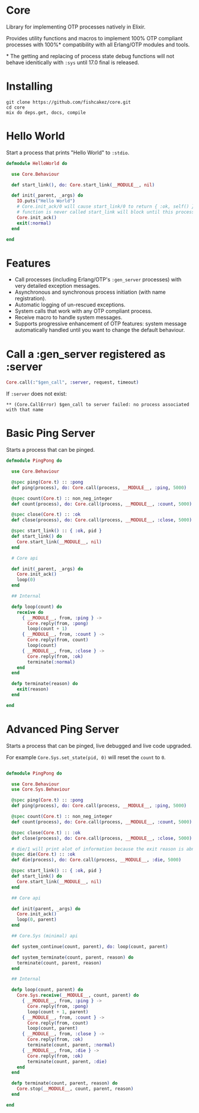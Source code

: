 # Core
Library for implementing OTP processes natively in Elixir.

Provides utility functions and macros to implement 100% OTP compliant
processes with 100%\* compatibility with all Erlang/OTP modules and tools.

\* The getting and replacing of process state debug functions will not
behave idenitically with `:sys` until 17.0 final is released.

# Installing
```
git clone https://github.com/fishcakez/core.git
cd core
mix do deps.get, docs, compile
```

# Hello World
Start a process that prints "Hello World" to `:stdio`.
```elixir
defmodule HelloWorld do

  use Core.Behaviour

  def start_link(), do: Core.start_link(__MODULE__, nil)

  def init(_parent, _args) do
    IO.puts("Hello World")
    # Core.init_ack/0 will cause start_link/0 to return { :ok, self() }. If this
    # function is never called start_link will block until this process exits.
    Core.init_ack()
    exit(:normal)
  end

end
```

# Features
* Call processes (including Erlang/OTP's `:gen_server` processes) with
  very detailed exception messages.
* Asynchronous and synchronous process initiation (with name registration).
* Automatic logging of un-rescued exceptions.
* System calls that work with any OTP compliant process.
* Receive macro to handle system messages.
* Supports progressive enhancement of OTP features: system message
  automatically handled until you want to change the default behaviour.

# Call a :gen\_server registered as :server
```elixir
Core.call(:"$gen_call", :server, request, timeout)
```
If `:server` does not exist:
```
** (Core.CallError) $gen_call to server failed: no process associated with that name
```

# Basic Ping Server
Starts a process that can be pinged.
```elixir
defmodule PingPong do

  use Core.Behaviour

  @spec ping(Core.t) :: :pong
  def ping(process), do: Core.call(process, __MODULE__, :ping, 5000)

  @spec count(Core.t) :: non_neg_integer
  def count(process), do: Core.call(process, __MODULE__, :count, 5000)

  @spec close(Core.t) :: :ok
  def close(process), do: Core.call(process, __MODULE__, :close, 5000)

  @spec start_link() :: { :ok, pid }
  def start_link() do
    Core.start_link(__MODULE__, nil)
  end

  # Core api

  def init(_parent, _args) do
    Core.init_ack()
    loop(0)
  end

  ## Internal

  defp loop(count) do
    receive do
      { __MODULE__, from, :ping } ->
        Core.reply(from, :pong)
        loop(count + 1)
      { __MODULE__, from, :count } ->
        Core.reply(from, count)
        loop(count)
      { __MODULE__, from, :close } ->
        Core.reply(from, :ok)
        terminate(:normal)
    end
  end

  defp terminate(reason) do
    exit(reason)
  end

end
```

# Advanced Ping Server
Starts a process that can be pinged, live debugged and live code
upgraded.

For example `Core.Sys.set_state(pid, 0)` will reset the `count` to `0`.
```elixir

defmodule PingPong do

  use Core.Behaviour
  use Core.Sys.Behaviour

  @spec ping(Core.t) :: :pong
  def ping(process), do: Core.call(process, __MODULE__, :ping, 5000)

  @spec count(Core.t) :: non_neg_integer
  def count(process), do: Core.call(process, __MODULE__, :count, 5000)

  @spec close(Core.t) :: :ok
  def close(process), do: Core.call(process, __MODULE__, :close, 5000)

  # die/1 will print alot of information because the exit reason is abnormal.
  @spec die(Core.t) :: :ok
  def die(process), do: Core.call(process, __MODULE__, :die, 5000)

  @spec start_link() :: { :ok, pid }
  def start_link() do
    Core.start_link(__MODULE__, nil)
  end

  ## Core api

  def init(parent, _args) do
    Core.init_ack()
    loop(0, parent)
  end

  ## Core.Sys (minimal) api

  def system_continue(count, parent), do: loop(count, parent)

  def system_terminate(count, parent, reason) do
    terminate(count, parent, reason)
  end

  ## Internal

  defp loop(count, parent) do
    Core.Sys.receive(__MODULE__, count, parent) do
      { __MODULE__, from, :ping } ->
        Core.reply(from, :pong)
        loop(count + 1, parent)
      { __MODULE__, from, :count } ->
        Core.reply(from, count)
        loop(count, parent)
      { __MODULE__, from, :close } ->
        Core.reply(from, :ok)
        terminate(count, parent, :normal)
      { __MODULE__, from, :die } ->
        Core.reply(from, :ok)
        terminate(count, parent, :die)
    end
  end

  defp terminate(count, parent, reason) do
    Core.stop(__MODULE__, count, parent, reason)
  end

end
```





